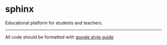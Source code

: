 # sphinx

Educational platform for students and teachers.<hr>

All code should be formatted with [google style guide](https://google.github.io/styleguide/javaguide.html)<br>

